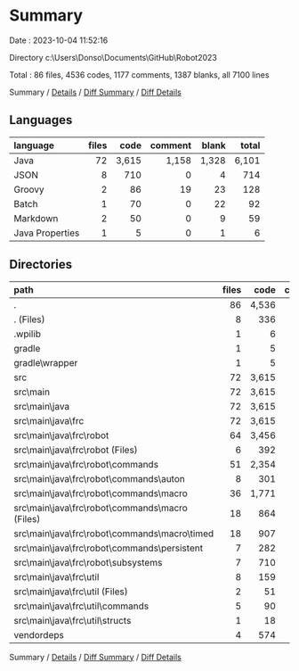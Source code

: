 # Summary

Date : 2023-10-04 11:52:16

Directory c:\\Users\\Donso\\Documents\\GitHub\\Robot2023

Total : 86 files,  4536 codes, 1177 comments, 1387 blanks, all 7100 lines

Summary / [Details](details.md) / [Diff Summary](diff.md) / [Diff Details](diff-details.md)

## Languages
| language | files | code | comment | blank | total |
| :--- | ---: | ---: | ---: | ---: | ---: |
| Java | 72 | 3,615 | 1,158 | 1,328 | 6,101 |
| JSON | 8 | 710 | 0 | 4 | 714 |
| Groovy | 2 | 86 | 19 | 23 | 128 |
| Batch | 1 | 70 | 0 | 22 | 92 |
| Markdown | 2 | 50 | 0 | 9 | 59 |
| Java Properties | 1 | 5 | 0 | 1 | 6 |

## Directories
| path | files | code | comment | blank | total |
| :--- | ---: | ---: | ---: | ---: | ---: |
| . | 86 | 4,536 | 1,177 | 1,387 | 7,100 |
| . (Files) | 8 | 336 | 19 | 57 | 412 |
| .wpilib | 1 | 6 | 0 | 0 | 6 |
| gradle | 1 | 5 | 0 | 1 | 6 |
| gradle\\wrapper | 1 | 5 | 0 | 1 | 6 |
| src | 72 | 3,615 | 1,158 | 1,328 | 6,101 |
| src\\main | 72 | 3,615 | 1,158 | 1,328 | 6,101 |
| src\\main\\java | 72 | 3,615 | 1,158 | 1,328 | 6,101 |
| src\\main\\java\\frc | 72 | 3,615 | 1,158 | 1,328 | 6,101 |
| src\\main\\java\\frc\\robot | 64 | 3,456 | 912 | 1,262 | 5,630 |
| src\\main\\java\\frc\\robot (Files) | 6 | 392 | 246 | 201 | 839 |
| src\\main\\java\\frc\\robot\\commands | 51 | 2,354 | 534 | 784 | 3,672 |
| src\\main\\java\\frc\\robot\\commands\\auton | 8 | 301 | 37 | 76 | 414 |
| src\\main\\java\\frc\\robot\\commands\\macro | 36 | 1,771 | 436 | 604 | 2,811 |
| src\\main\\java\\frc\\robot\\commands\\macro (Files) | 18 | 864 | 66 | 266 | 1,196 |
| src\\main\\java\\frc\\robot\\commands\\macro\\timed | 18 | 907 | 370 | 338 | 1,615 |
| src\\main\\java\\frc\\robot\\commands\\persistent | 7 | 282 | 61 | 104 | 447 |
| src\\main\\java\\frc\\robot\\subsystems | 7 | 710 | 132 | 277 | 1,119 |
| src\\main\\java\\frc\\util | 8 | 159 | 246 | 66 | 471 |
| src\\main\\java\\frc\\util (Files) | 2 | 51 | 20 | 15 | 86 |
| src\\main\\java\\frc\\util\\commands | 5 | 90 | 217 | 45 | 352 |
| src\\main\\java\\frc\\util\\structs | 1 | 18 | 9 | 6 | 33 |
| vendordeps | 4 | 574 | 0 | 1 | 575 |

Summary / [Details](details.md) / [Diff Summary](diff.md) / [Diff Details](diff-details.md)